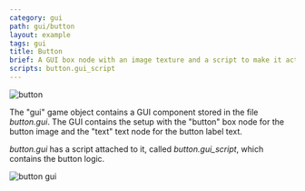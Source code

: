 ```yaml
---
category: gui
path: gui/button
layout: example
tags: gui
title: Button
brief: A GUI box node with an image texture and a script to make it act as a button.
scripts: button.gui_script
---
```


![button](button.png)

The "gui" game object contains a GUI component stored in the file *button.gui*. The GUI contains
the setup with the "button" box node for the button image and the "text" text node for the button label text.

*button.gui* has a script attached to it, called *button.gui_script*, which contains the button logic.

![button gui](button_gui.png)
